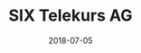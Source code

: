 ---
title:          "SIX Telekurs AG"
date:           "2018-07-05"
draft:          false
robotsExclude:  true
---